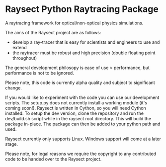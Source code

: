 Raysect Python Raytracing Package
=================================

A raytracing framework for optical/non-optical physics simulations.

The aims of the Raysect project are as follows:
* develop a ray-tracer that is easy for scientists and engineers to use and extend
* the raytracer must be robust and high precision (double floating point throughout) 

The general development philosopy is ease of use > performance, but performance is not to be ignored.

Please note, this code is currently alpha quality and subject to significant change.

If you would like to experiment with the code you can use our development scripts. The setup.py does not currently install a working module (it's coming soon!). Raysect is written in Cython, so you will need Cython installed. To setup the dev version, clone the repository and run the dev/build.sh script while in the raysect root directory. This will build the package in-place. The package can then be added to your python path and used.

Raysect currently only supports Linux. Windows support will come at a later stage.

Please note, for legal reasons we require the copyright to any contributed code to be handed over to the Raysect project.
